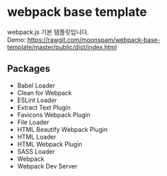 # webpack base template
webpack.js 기본 템플릿입니다.  
Demo: https://rawgit.com/moonspam/webpack-base-template/master/public/dist/index.html

## Packages
- Babel Loader
- Clean for Webpack
- ESLint Loader
- Extract Text Plugin
- Favicons Webpack Plugin
- File Loader
- HTML Beautify Webpack Plugin
- HTML Loader
- HTML Webpack Plugin
- SASS Loader
- Webpack
- Webpack Dev Server